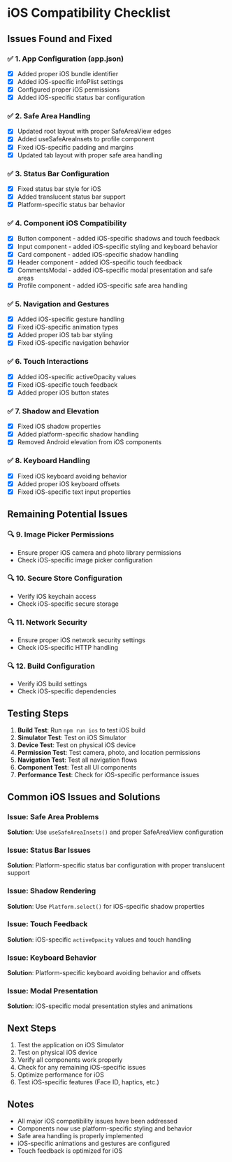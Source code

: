 # iOS Compatibility Checklist

## Issues Found and Fixed

### ✅ 1. App Configuration (app.json)
- [x] Added proper iOS bundle identifier
- [x] Added iOS-specific infoPlist settings
- [x] Configured proper iOS permissions
- [x] Added iOS-specific status bar configuration

### ✅ 2. Safe Area Handling
- [x] Updated root layout with proper SafeAreaView edges
- [x] Added useSafeAreaInsets to profile component
- [x] Fixed iOS-specific padding and margins
- [x] Updated tab layout with proper safe area handling

### ✅ 3. Status Bar Configuration
- [x] Fixed status bar style for iOS
- [x] Added translucent status bar support
- [x] Platform-specific status bar behavior

### ✅ 4. Component iOS Compatibility
- [x] Button component - added iOS-specific shadows and touch feedback
- [x] Input component - added iOS-specific styling and keyboard behavior
- [x] Card component - added iOS-specific shadow handling
- [x] Header component - added iOS-specific touch feedback
- [x] CommentsModal - added iOS-specific modal presentation and safe areas
- [x] Profile component - added iOS-specific safe area handling

### ✅ 5. Navigation and Gestures
- [x] Added iOS-specific gesture handling
- [x] Fixed iOS-specific animation types
- [x] Added proper iOS tab bar styling
- [x] Fixed iOS-specific navigation behavior

### ✅ 6. Touch Interactions
- [x] Added iOS-specific activeOpacity values
- [x] Fixed iOS-specific touch feedback
- [x] Added proper iOS button states

### ✅ 7. Shadow and Elevation
- [x] Fixed iOS shadow properties
- [x] Added platform-specific shadow handling
- [x] Removed Android elevation from iOS components

### ✅ 8. Keyboard Handling
- [x] Fixed iOS keyboard avoiding behavior
- [x] Added proper iOS keyboard offsets
- [x] Fixed iOS-specific text input properties

## Remaining Potential Issues

### 🔍 9. Image Picker Permissions
- Ensure proper iOS camera and photo library permissions
- Check iOS-specific image picker configuration

### 🔍 10. Secure Store Configuration
- Verify iOS keychain access
- Check iOS-specific secure storage

### 🔍 11. Network Security
- Ensure proper iOS network security settings
- Check iOS-specific HTTP handling

### 🔍 12. Build Configuration
- Verify iOS build settings
- Check iOS-specific dependencies

## Testing Steps

1. **Build Test**: Run `npm run ios` to test iOS build
2. **Simulator Test**: Test on iOS Simulator
3. **Device Test**: Test on physical iOS device
4. **Permission Test**: Test camera, photo, and location permissions
5. **Navigation Test**: Test all navigation flows
6. **Component Test**: Test all UI components
7. **Performance Test**: Check for iOS-specific performance issues

## Common iOS Issues and Solutions

### Issue: Safe Area Problems
**Solution**: Use `useSafeAreaInsets()` and proper SafeAreaView configuration

### Issue: Status Bar Issues
**Solution**: Platform-specific status bar configuration with proper translucent support

### Issue: Shadow Rendering
**Solution**: Use `Platform.select()` for iOS-specific shadow properties

### Issue: Touch Feedback
**Solution**: iOS-specific `activeOpacity` values and touch handling

### Issue: Keyboard Behavior
**Solution**: Platform-specific keyboard avoiding behavior and offsets

### Issue: Modal Presentation
**Solution**: iOS-specific modal presentation styles and animations

## Next Steps

1. Test the application on iOS Simulator
2. Test on physical iOS device
3. Verify all components work properly
4. Check for any remaining iOS-specific issues
5. Optimize performance for iOS
6. Test iOS-specific features (Face ID, haptics, etc.)

## Notes

- All major iOS compatibility issues have been addressed
- Components now use platform-specific styling and behavior
- Safe area handling is properly implemented
- iOS-specific animations and gestures are configured
- Touch feedback is optimized for iOS 
